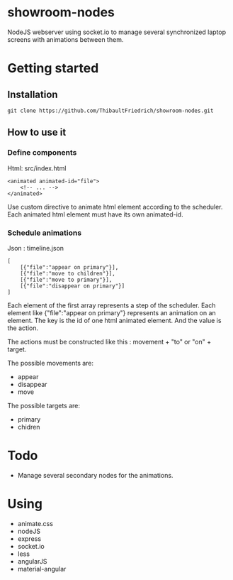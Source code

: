 # showroom-nodes
NodeJS webserver using socket.io to manage several synchronized laptop screens with animations between them.

# Getting started

## Installation

    git clone https://github.com/ThibaultFriedrich/showroom-nodes.git 

## How to use it


### Define components

Html: src/index.html
    
    <animated animated-id="file">
        <!-- ... -->
    </animated>

Use custom directive <animated> to animate html element according to the scheduler. Each animated html element must have its own animated-id.

### Schedule animations

Json : timeline.json

    [
        [{"file":"appear on primary"}],
        [{"file":"move to children"}],
        [{"file":"move to primary"}],
        [{"file":"disappear on primary"}]
    ]

Each element of the first array represents a step of the scheduler. Each element like {"file":"appear on primary"} represents an animation on an element.
The key is the id of one html animated element. And the value is the action.

The actions must be constructed like this : movement + "to" or "on" + target.

The possible movements are:

* appear
* disappear
* move

The possible targets are:

* primary
* chidren


# Todo

* Manage several secondary nodes for the animations.


# Using

* animate.css
* nodeJS
* express
* socket.io
* less
* angularJS
* material-angular
